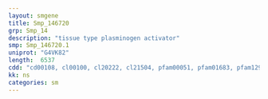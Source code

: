 ```yaml
---
layout: smgene
title: Smp_146720
grp: Smp_14
description: "tissue type plasminogen activator"
smp: Smp_146720.1
uniprot: "G4VK82"
length:  6537
cdd: "cd00108, cl00100, cl20222, cl21504, pfam00051, pfam01683, pfam12947, smart00130"
kk: ns
categories: sm
---
```

